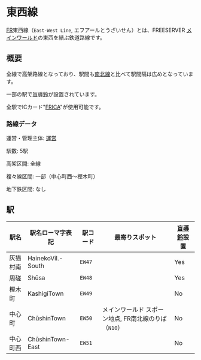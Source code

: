 # 東西線

[FR](/transports/train/fr/)東西線（`East-West Line`, エフアールとうざいせん）とは、FREESERVER [メインワールド](/world/main/)の東西を結ぶ鉄道路線です。

## 概要

全線で高架路線となっており、駅間も[南北線](./n)と比べて駅間隔は広めとなっています。

一部の駅で[盲導鈴](/transports/train/guide-bell)が設置されています。

全駅でICカード"[FRICA](/item/frica)"が使用可能です。

### 路線データ

運営・管理主体: [運営](/admins/)

駅数: 5駅

高架区間: 全線

複々線区間: 一部（中心町西～樫木町）

地下鉄区間: なし

## 駅

|駅名|駅名ローマ字表記|駅コード|最寄りスポット|[盲導鈴](/transports/train/guide-bell)設置|
|---|---|---|---|---|
|灰猫村南|HainekoVil.-South|`EW47`||Yes|
|周磋|Shūsa|`EW48`||Yes|
|樫木町|KashigiTown|`EW49`||No|
|中心町|ChūshinTown|`EW50`|メインワールド スポーン地点, FR南北線のりば（`N10`）|No|
|中心町西|ChūshinTown-East|`EW51`||No|
